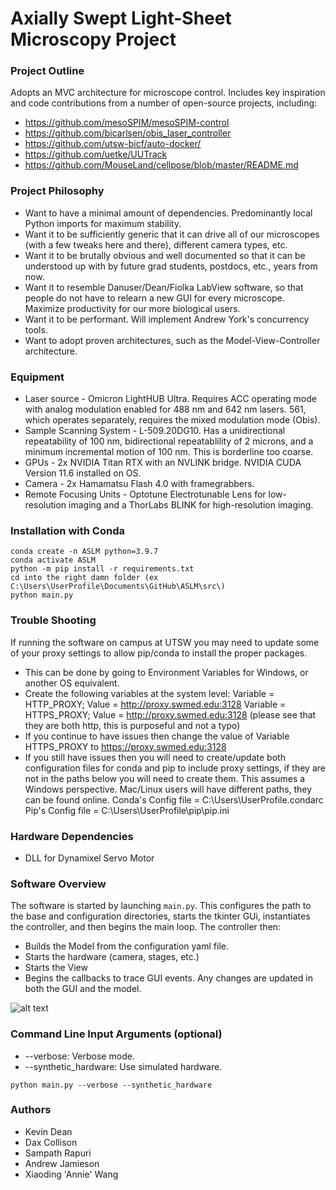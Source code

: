 # Axially Swept Light-Sheet Microscopy Project

### Project Outline
Adopts an MVC architecture for microscope control. 
Includes key inspiration and code contributions from a number of open-source projects, including:
* https://github.com/mesoSPIM/mesoSPIM-control
* https://github.com/bicarlsen/obis_laser_controller
* https://github.com/utsw-bicf/auto-docker/
* https://github.com/uetke/UUTrack
* https://github.com/MouseLand/cellpose/blob/master/README.md

### Project Philosophy
* Want to have a minimal amount of dependencies. Predominantly local Python imports for maximum stability.
* Want it to be sufficiently generic that it can drive all of our microscopes (with a few tweaks here and there), different camera types, etc.
* Want it to be brutally obvious and well documented so that it can be understood up with by future grad students, postdocs, etc., years from now.
* Want it to resemble Danuser/Dean/Fiolka LabView software, so that people do not have to relearn a new GUI for every microscope.  Maximize productivity for our more biological users.
* Want it to be performant.  Will implement Andrew York's concurrency tools.
* Want to adopt proven architectures, such as the Model-View-Controller architecture.  

### Equipment
* Laser source - Omicron LightHUB Ultra.  Requires ACC operating mode with analog modulation enabled for 488 nm and 642 nm lasers.  561, which operates separately, requires the mixed modulation mode (Obis).
* Sample Scanning System - L-509.20DG10.  Has a unidirectional repeatability of 100 nm, bidirectional repeatablility of 2 microns, and a minimum incremental motion of 100 nm.  This is borderline too coarse.
* GPUs - 2x NVIDIA Titan RTX with an NVLINK bridge.  NVIDIA CUDA Version 11.6 installed on OS.
* Camera - 2x Hamamatsu Flash 4.0 with framegrabbers.
* Remote Focusing Units - Optotune Electrotunable Lens for low-resolution imaging and a ThorLabs BLINK for high-resolution imaging.

### Installation with Conda
~~~
conda create -n ASLM python=3.9.7
conda activate ASLM
python -m pip install -r requirements.txt
cd into the right damn folder (ex C:\Users\UserProfile\Documents\GitHub\ASLM\src\)
python main.py
~~~

### Trouble Shooting
If running the software on campus at UTSW you may need to update some of your proxy settings to allow pip/conda to install the proper packages.
* This can be done by going to Environment Variables for Windows, or another OS equivalent.
* Create the following variables at the system level: 
    Variable = HTTP_PROXY; Value = http://proxy.swmed.edu:3128
    Variable = HTTPS_PROXY; Value = http://proxy.swmed.edu:3128 (please see that they are both http, this is purposeful and not a typo)
* If you continue to have issues then change the value of Variable HTTPS_PROXY to https://proxy.swmed.edu:3128
* If you still have issues then you will need to create/update both configuration files for conda and pip to include proxy settings, if they are not in the paths below you will need to create them. This assumes a Windows perspective. Mac/Linux users will have different paths, they can be found online.
    Conda's Config file = C:\Users\UserProfile\.condarc
    Pip's Config file = C:\Users\UserProfile\pip\pip.ini

### Hardware Dependencies
* DLL for Dynamixel Servo Motor

### Software Overview
The software is started by launching `main.py`. This configures the path to the base and configuration directories,
starts the tkinter GUi, instantiates the controller, and then begins the main loop. The controller then:
* Builds the Model from the configuration yaml file.
* Starts the hardware (camera, stages, etc.)
* Starts the View
* Begins the callbacks to trace GUI events.  Any changes are updated in both the GUI and the model.

![alt text](https://github.com/AdvancedImagingUTSW/ASLM/blob/develop/aslm_architecture.jpg?raw=true)

### Command Line Input Arguments (optional)
* --verbose: Verbose mode.
* --synthetic_hardware: Use simulated hardware.

~~~
python main.py --verbose --synthetic_hardware
~~~

### Authors
* Kevin Dean
* Dax Collison
* Sampath Rapuri
* Andrew Jamieson
* Xiaoding 'Annie' Wang
